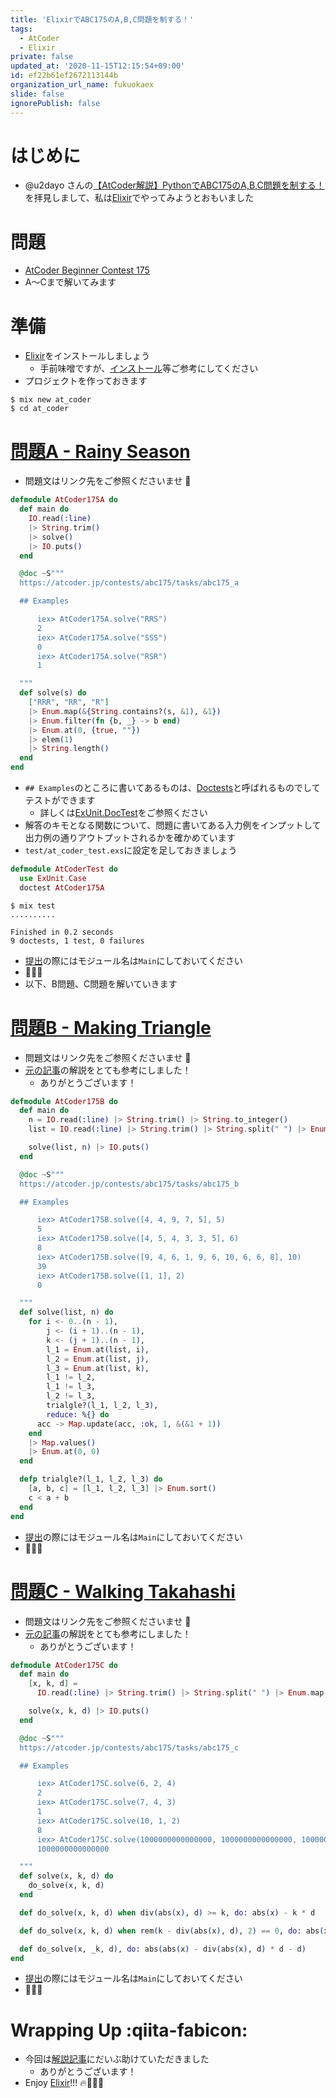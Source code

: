 ```yaml
---
title: 'ElixirでABC175のA,B,C問題を制する！'
tags:
  - AtCoder
  - Elixir
private: false
updated_at: '2020-11-15T12:15:54+09:00'
id: ef22b61ef2672113144b
organization_url_name: fukuokaex
slide: false
ignorePublish: false
---
```

# はじめに
- @u2dayo さんの[【AtCoder解説】PythonでABC175のA,B,C問題を制する！](https://qiita.com/u2dayo/items/ce1b420344e451560b42)を拝見しまして、私は[Elixir](https://elixir-lang.org/)でやってみようとおもいました

# 問題
- [AtCoder Beginner Contest 175](https://atcoder.jp/contests/abc175)
- A〜Cまで解いてみます

# 準備
- [Elixir](https://elixir-lang.org/)をインストールしましょう
    - 手前味噌ですが、[インストール](https://qiita.com/torifukukaiou/items/d04d0273749c41eb50af#0-%E3%82%A4%E3%83%B3%E3%82%B9%E3%83%88%E3%83%BC%E3%83%AB)等ご参考にしてください
- プロジェクトを作っておきます

```console
$ mix new at_coder
$ cd at_coder
```

# [問題A - Rainy Season](https://atcoder.jp/contests/abc175/tasks/abc175_a)
- 問題文はリンク先をご参照くださいませ :bow:

```elixir:lib/at_coder_175_a.ex
defmodule AtCoder175A do
  def main do
    IO.read(:line)
    |> String.trim()
    |> solve()
    |> IO.puts()
  end

  @doc ~S"""
  https://atcoder.jp/contests/abc175/tasks/abc175_a

  ## Examples

      iex> AtCoder175A.solve("RRS")
      2
      iex> AtCoder175A.solve("SSS")
      0
      iex> AtCoder175A.solve("RSR")
      1

  """
  def solve(s) do
    ["RRR", "RR", "R"]
    |> Enum.map(&{String.contains?(s, &1), &1})
    |> Enum.filter(fn {b, _} -> b end)
    |> Enum.at(0, {true, ""})
    |> elem(1)
    |> String.length()
  end
end
```

- `## Examples`のところに書いてあるものは、[Doctests](https://elixir-lang.org/getting-started/mix-otp/docs-tests-and-with.html#doctests)と呼ばれるものでしてテストができます
    - 詳しくは[ExUnit.DocTest](https://hexdocs.pm/ex_unit/ExUnit.DocTest.html)をご参照ください
- 解答のキモとなる関数について、問題に書いてある入力例をインプットして出力例の通りアウトプットされるかを確かめています
- `test/at_coder_test.exs`に設定を足しておきましょう

```elixir:test/at_coder_test.exs
defmodule AtCoderTest do
  use ExUnit.Case
  doctest AtCoder175A
```

```console
$ mix test
..........

Finished in 0.2 seconds
9 doctests, 1 test, 0 failures
```

- [提出](https://atcoder.jp/contests/abc175/submissions/17067424)の際にはモジュール名は`Main`にしておいてください
- :tada::tada::tada:
- 以下、B問題、C問題を解いていきます

# [問題B - Making Triangle](https://atcoder.jp/contests/abc175/tasks/abc175_b)
- 問題文はリンク先をご参照くださいませ :bow:
- [元の記事](https://qiita.com/u2dayo/items/ce1b420344e451560b42)の解説をとても参考にしました！
    - ありがとうございます！

```elixir:lib/at_coder_175_b.ex
defmodule AtCoder175B do
  def main do
    n = IO.read(:line) |> String.trim() |> String.to_integer()
    list = IO.read(:line) |> String.trim() |> String.split(" ") |> Enum.map(&String.to_integer/1)

    solve(list, n) |> IO.puts()
  end

  @doc ~S"""
  https://atcoder.jp/contests/abc175/tasks/abc175_b

  ## Examples

      iex> AtCoder175B.solve([4, 4, 9, 7, 5], 5)
      5
      iex> AtCoder175B.solve([4, 5, 4, 3, 3, 5], 6)
      8
      iex> AtCoder175B.solve([9, 4, 6, 1, 9, 6, 10, 6, 6, 8], 10)
      39
      iex> AtCoder175B.solve([1, 1], 2)
      0

  """
  def solve(list, n) do
    for i <- 0..(n - 1),
        j <- (i + 1)..(n - 1),
        k <- (j + 1)..(n - 1),
        l_1 = Enum.at(list, i),
        l_2 = Enum.at(list, j),
        l_3 = Enum.at(list, k),
        l_1 != l_2,
        l_1 != l_3,
        l_2 != l_3,
        trialgle?(l_1, l_2, l_3),
        reduce: %{} do
      acc -> Map.update(acc, :ok, 1, &(&1 + 1))
    end
    |> Map.values()
    |> Enum.at(0, 0)
  end

  defp trialgle?(l_1, l_2, l_3) do
    [a, b, c] = [l_1, l_2, l_3] |> Enum.sort()
    c < a + b
  end
end
```

- [提出](https://atcoder.jp/contests/abc175/submissions/17065377)の際にはモジュール名は`Main`にしておいてください
- :tada::tada::tada:


# [問題C - Walking Takahashi](https://atcoder.jp/contests/abc175/tasks/abc175_c)
- 問題文はリンク先をご参照くださいませ :bow:
- [元の記事](https://qiita.com/u2dayo/items/ce1b420344e451560b42)の解説をとても参考にしました！
    - ありがとうございます！


```elixir:lib/at_coder_175_c.ex
defmodule AtCoder175C do
  def main do
    [x, k, d] =
      IO.read(:line) |> String.trim() |> String.split(" ") |> Enum.map(&String.to_integer/1)

    solve(x, k, d) |> IO.puts()
  end

  @doc ~S"""
  https://atcoder.jp/contests/abc175/tasks/abc175_c

  ## Examples

      iex> AtCoder175C.solve(6, 2, 4)
      2
      iex> AtCoder175C.solve(7, 4, 3)
      1
      iex> AtCoder175C.solve(10, 1, 2)
      8
      iex> AtCoder175C.solve(1000000000000000, 1000000000000000, 1000000000000000)
      1000000000000000

  """
  def solve(x, k, d) do
    do_solve(x, k, d)
  end

  def do_solve(x, k, d) when div(abs(x), d) >= k, do: abs(x) - k * d

  def do_solve(x, k, d) when rem(k - div(abs(x), d), 2) == 0, do: abs(x) - div(abs(x), d) * d

  def do_solve(x, _k, d), do: abs(abs(x) - div(abs(x), d) * d - d)
end
```

- [提出](https://atcoder.jp/contests/abc175/submissions/17067386)の際にはモジュール名は`Main`にしておいてください
- :tada::tada::tada: 

# Wrapping Up :qiita-fabicon: 
- 今回は[解説記事](https://qiita.com/u2dayo/items/ce1b420344e451560b42)にだいぶ助けていただきました
    - ありがとうございます！
- Enjoy [Elixir](https://elixir-lang.org/)!!! :fire::rocket::rocket::rocket:
